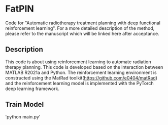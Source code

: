 # FatPIN
Code for "Automatic radiotherapy treatment planning with deep functional reinforcement learning". For a more detailed description of the method, please refer to the manuscript which will be linked here after acceptance.

## Description

This code is about using reinforcement learning to automate radiation therapy planning. This code is developed based on the interaction between MATLAB R2021a and Python. The reinforcement learning environment is constructed using the MatRad toolkit(https://github.com/e0404/matRad) and the reinforcement learning model is implemented with the PyTorch deep learning framework.

## Train Model
'python main.py'

